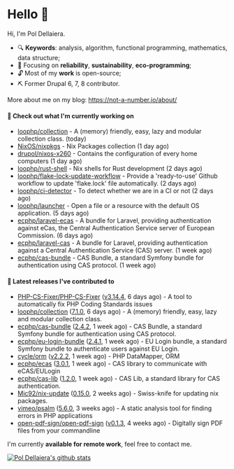 # Hello 👋

Hi, I'm Pol Dellaiera.

- 🔍 **Keywords**: analysis, algorithm, functional programming, mathematics, data structure;
- 🎯 Focusing on **reliability**, **sustainability**, **eco-programming**;
- 🔓 Most of my **work** is open-source;
- ⛏️ Former Drupal 6, 7, 8 contributor.

More about me on my blog: https://not-a-number.io/about/

#### 👷 Check out what I'm currently working on

- [loophp/collection](https://github.com/loophp/collection) - A (memory) friendly, easy, lazy and modular collection class. (today)
- [NixOS/nixpkgs](https://github.com/NixOS/nixpkgs) - Nix Packages collection (1 day ago)
- [drupol/nixos-x260](https://github.com/drupol/nixos-x260) - Contains the configuration of every home computers (1 day ago)
- [loophp/rust-shell](https://github.com/loophp/rust-shell) - Nix shells for Rust development (2 days ago)
- [loophp/flake-lock-update-workflow](https://github.com/loophp/flake-lock-update-workflow) - Provide a &#39;ready-to-use&#39; Github workflow to update &#39;flake.lock&#39; file automatically. (2 days ago)
- [loophp/ci-detector](https://github.com/loophp/ci-detector) - To detect whether we are in a CI or not (2 days ago)
- [loophp/launcher](https://github.com/loophp/launcher) - Open a file or a resource with the default OS application. (5 days ago)
- [ecphp/laravel-ecas](https://github.com/ecphp/laravel-ecas) - A bundle for Laravel, providing authentication against eCas, the Central Authentication Service server of European Commission. (6 days ago)
- [ecphp/laravel-cas](https://github.com/ecphp/laravel-cas) - A bundle for Laravel, providing authentication against a Central Authentication Service (CAS) server. (1 week ago)
- [ecphp/cas-bundle](https://github.com/ecphp/cas-bundle) - CAS Bundle, a standard Symfony bundle for authentication using CAS protocol. (1 week ago)

#### 🔭 Latest releases I've contributed to

- [PHP-CS-Fixer/PHP-CS-Fixer](https://github.com/PHP-CS-Fixer/PHP-CS-Fixer) ([v3.14.4](https://github.com/PHP-CS-Fixer/PHP-CS-Fixer/releases/tag/v3.14.4), 6 days ago) - A tool to automatically fix PHP Coding Standards issues
- [loophp/collection](https://github.com/loophp/collection) ([7.1.0](https://github.com/loophp/collection/releases/tag/7.1.0), 6 days ago) - A (memory) friendly, easy, lazy and modular collection class.
- [ecphp/cas-bundle](https://github.com/ecphp/cas-bundle) ([2.4.2](https://github.com/ecphp/cas-bundle/releases/tag/2.4.2), 1 week ago) - CAS Bundle, a standard Symfony bundle for authentication using CAS protocol.
- [ecphp/eu-login-bundle](https://github.com/ecphp/eu-login-bundle) ([2.4.1](https://github.com/ecphp/eu-login-bundle/releases/tag/2.4.1), 1 week ago) - EU Login bundle, a standard Symfony bundle to authenticate users against EU Login.
- [cycle/orm](https://github.com/cycle/orm) ([v2.2.2](https://github.com/cycle/orm/releases/tag/v2.2.2), 1 week ago) - PHP DataMapper, ORM
- [ecphp/ecas](https://github.com/ecphp/ecas) ([3.0.1](https://github.com/ecphp/ecas/releases/tag/3.0.1), 1 week ago) - CAS library to communicate with eCAS/EULogin
- [ecphp/cas-lib](https://github.com/ecphp/cas-lib) ([1.2.0](https://github.com/ecphp/cas-lib/releases/tag/1.2.0), 1 week ago) - CAS Lib, a standard library for CAS authentication.
- [Mic92/nix-update](https://github.com/Mic92/nix-update) ([0.15.0](https://github.com/Mic92/nix-update/releases/tag/0.15.0), 2 weeks ago) - Swiss-knife for updating nix packages.
- [vimeo/psalm](https://github.com/vimeo/psalm) ([5.6.0](https://github.com/vimeo/psalm/releases/tag/5.6.0), 3 weeks ago) - A static analysis tool for finding errors in PHP applications
- [open-pdf-sign/open-pdf-sign](https://github.com/open-pdf-sign/open-pdf-sign) ([v0.1.3](https://github.com/open-pdf-sign/open-pdf-sign/releases/tag/v0.1.3), 4 weeks ago) - Digitally sign PDF files from your commandline

I'm currently **available for remote work**, feel free to contact me.

[![Pol Dellaiera's github stats](https://github-readme-stats.vercel.app/api?username=drupol&count_private=true&show_icons=true)](https://github.com/drupol)
